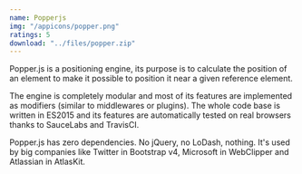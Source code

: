 ```yaml
---
name: Popperjs
img: "/appicons/popper.png"
ratings: 5
download: "../files/popper.zip"
---
```


Popper.js is a positioning engine, its purpose is to calculate the position of an element to make it possible to position it near a given reference element.

The engine is completely modular and most of its features are implemented as modifiers (similar to middlewares or plugins).
The whole code base is written in ES2015 and its features are automatically tested on real browsers thanks to SauceLabs and TravisCI.

Popper.js has zero dependencies. No jQuery, no LoDash, nothing.
It's used by big companies like Twitter in Bootstrap v4, Microsoft in WebClipper and Atlassian in AtlasKit.
